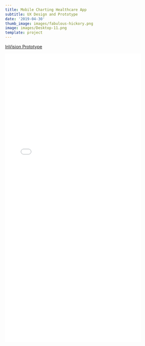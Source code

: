 ```yaml
---
title: Mobile Charting Healthcare App
subtitle: UX Design and Prototype
date: '2019-04-30'
thumb_image: images/fabulous-hickory.png
image: images/Desktop-11.png
template: project
---
```

[InVision Prototype](https://projects.invisionapp.com/prototype/SanFranEMS-ck3kugun2000pdp01gaeowtvp/play/e40c0ec5)
<iframe width="442" height="935" src="//projects.invisionapp.com/prototype/SanFranEMS-ck3kugun2000pdp01gaeowtvp" frameborder="0" allowfullscreen></iframe>